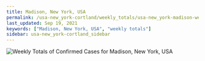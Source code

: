 ```yaml
---
title: Madison, New York, USA
permalink: /usa-new_york-cortland/weekly_totals/usa-new_york-madison-weekly_totals.html
last_updated: Sep 19, 2021
keywords: ["Madison, New York, USA", "weekly totals"]
sidebar: usa-new_york-cortland_sidebar
---
```


![Weekly Totals of Confirmed Cases for Madison, New York, USA](/covid_tracker/images/graphs/usa-new_york-madison-weekly_totals_graph.png)
